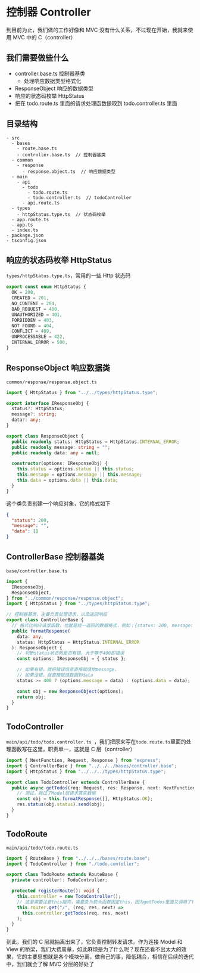 # 控制器 Controller

到目前为止，我们做的工作好像和 MVC 没有什么关系，不过现在开始，我就来使用 MVC 中的 C（controller）

## 我们需要做些什么

- controller.base.ts 控制器基类
  - 处理响应数据类型格式化
- ResponseObject 响应的数据类型
- 响应的状态码枚举 HttpStatus
- 把在 todo.route.ts 里面的请求处理函数提取到 todo.controller.ts 里面

## 目录结构

```
- src
  - bases
    - route.base.ts
    - controller.base.ts  // 控制器基类
  - common
    - response
      - response.object.ts  // 响应数据类型
  - main
    - api
      - todo
        - todo.route.ts
        - todo.controller.ts  // todoController
      - api.route.ts
  - types
    - httpStatus.type.ts  // 状态码枚举
  - app.route.ts
  - app.ts
  - index.ts
- package.json
- tsconfig.json
```

## 响应的状态码枚举 HttpStatus

`types/httpStatus.type.ts`，常用的一些 Http 状态码

```typescript
export const enum HttpStatus {
  OK = 200,
  CREATED = 201,
  NO_CONTENT = 204,
  BAD_REQUEST = 400,
  UNAUTHORIZED = 401,
  FORBIDDEN = 403,
  NOT_FOUND = 404,
  CONFLICT = 409,
  UNPROCESSABLE = 422,
  INTERNAL_ERROR = 500,
}
```

## ResponseObject 响应数据类

`common/response/response.object.ts`

```typescript
import { HttpStatus } from "../../types/httpStatus.type";

export interface IResponseObj {
  status?: HttpStatus;
  message?: string;
  data?: any;
}

export class ResponseObject {
  public readonly status: HttpStatus = HttpStatus.INTERNAL_ERROR;
  public readonly message: string = "";
  public readonly data: any = null;

  constructor(options: IResponseObj) {
    this.status = options.status || this.status;
    this.message = options.message || this.message;
    this.data = options.data || this.data;
  }
}
```

这个类负责创建一个响应对象，它的格式如下

```json
{
  "status": 200,
  "message": "",
  "data": []
}
```

## ControllerBase 控制器基类

`base/controller.base.ts`

```typescript
import {
  IResponseObj,
  ResponseObject,
} from "../common/response/response.object";
import { HttpStatus } from "../types/httpStatus.type";

// 控制器基类，主要负责处理请求，以及返回响应
export class ControllerBase {
  // 格式化响应请求函数，也就是统一返回的数据格式，例如：{status: 200, message: '', data: []}
  public formatResponse(
    data: any,
    status: HttpStatus = HttpStatus.INTERNAL_ERROR
  ): ResponseObject {
    // 判断status状态码是否有错，大于等于400即错误
    const options: IResponseObj = { status };

    // 如果有错，就把错误信息直接赋值给message，
    // 如果没错，就直接赋值数据到data
    status >= 400 ? (options.message = data) : (options.data = data);

    const obj = new ResponseObject(options);
    return obj;
  }
}
```

## TodoController

`main/api/todo/todo.controller.ts `，我们把原来写在`todo.route.ts`里面的处理函数写在这里，职责单一，这就是 C 层（controller）

```typescript
import { NextFunction, Request, Response } from "express";
import { ControllerBase } from "../../../bases/controller.base";
import { HttpStatus } from "../../../types/httpStatus.type";

export class TodoController extends ControllerBase {
  public async getTodos(req: Request, res: Response, next: NextFunction) {
    // 测试，跳过了Model层请求真实数据
    const obj = this.formatResponse([], HttpStatus.OK);
    res.status(obj.status).send(obj);
  }
}
```

## TodoRoute

`main/api/todo/todo.route.ts `

```typescript
import { RouteBase } from "../../../bases/route.base";
import { TodoController } from "./todo.contoller";

export class TodoRoute extends RouteBase {
  private controller!: TodoController;

  protected registerRoute(): void {
    this.controller = new TodoController();
    // 这里需要注意this指向，需要变为箭头函数固定this，因为getTodos里面又调用了this
    this.router.get("/", (req, res, next) =>
      this.controller.getTodos(req, res, next)
    );
  }
}
```

到此，我们的 C 层就抽离出来了，它负责控制转发请求，作为连接 Model 和 View 的桥梁，我们大费周章，如此麻烦是为了什么呢？现在还看不出太大的效果，它的主要思想就是各个模块分离，做自己的事，降低耦合，相信在后续的迭代中，我们就会了解 MVC 分层的好处了

